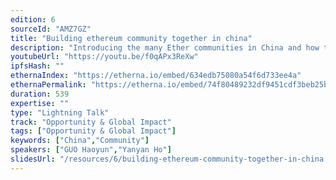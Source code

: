 ```yaml
---
edition: 6
sourceId: "AMZ7GZ"
title: "Building ethereum community together in china"
description: "Introducing the many Ether communities in China and how they are growing together"
youtubeUrl: "https://youtu.be/f0qAPx3ReXw"
ipfsHash: ""
ethernaIndex: "https://etherna.io/embed/634edb75080a54f6d733ee4a"
ethernaPermalink: "https://etherna.io/embed/74f80489232df9451cdf3beb25b5d31fc0b08e769878504998ce301f0b20cc5a"
duration: 539
expertise: ""
type: "Lightning Talk"
track: "Opportunity & Global Impact"
tags: ["Opportunity & Global Impact"]
keywords: ["China","Community"]
speakers: ["GUO Haoyun","Yanyan Ho"]
slidesUrl: "/resources/6/building-ethereum-community-together-in-china.pdf"
---
```

